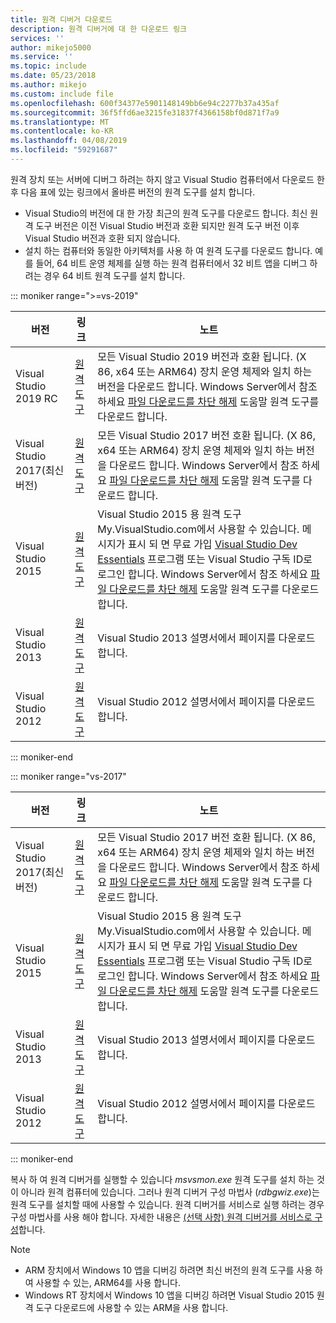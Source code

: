 ```yaml
---
title: 원격 디버거 다운로드
description: 원격 디버거에 대 한 다운로드 링크
services: ''
author: mikejo5000
ms.service: ''
ms.topic: include
ms.date: 05/23/2018
ms.author: mikejo
ms.custom: include file
ms.openlocfilehash: 600f34377e5901148149bb6e94c2277b37a435af
ms.sourcegitcommit: 36f5ffd6ae3215fe31837f4366158bf0d871f7a9
ms.translationtype: MT
ms.contentlocale: ko-KR
ms.lasthandoff: 04/08/2019
ms.locfileid: "59291687"
---
```

원격 장치 또는 서버에 디버그 하려는 하지 않고 Visual Studio 컴퓨터에서 다운로드 한 후 다음 표에 있는 링크에서 올바른 버전의 원격 도구를 설치 합니다.

- Visual Studio의 버전에 대 한 가장 최근의 원격 도구를 다운로드 합니다. 최신 원격 도구 버전은 이전 Visual Studio 버전과 호환 되지만 원격 도구 버전 이후 Visual Studio 버전과 호환 되지 않습니다.
- 설치 하는 컴퓨터와 동일한 아키텍처를 사용 하 여 원격 도구를 다운로드 합니다. 예를 들어, 64 비트 운영 체제를 실행 하는 원격 컴퓨터에서 32 비트 앱을 디버그 하려는 경우 64 비트 원격 도구를 설치 합니다.

::: moniker range=">=vs-2019"

|버전|링크|노트|
|-|-|-|
|Visual Studio 2019 RC|[원격 도구](https://visualstudio.microsoft.com/downloads/?q=remote+tools#remote-tools-for-visual-studio-2019)|모든 Visual Studio 2019 버전과 호환 됩니다. (X 86, x64 또는 ARM64) 장치 운영 체제와 일치 하는 버전을 다운로드 합니다. Windows Server에서 참조 하세요 [파일 다운로드를 차단 해제](../../debugger/remote-debugging-unblock-file-download.md) 도움말 원격 도구를 다운로드 합니다.|
|Visual Studio 2017(최신 버전)|[원격 도구](https://my.visualstudio.com/Downloads?q=remote%20tools%20visual%20studio%202017)|모든 Visual Studio 2017 버전 호환 됩니다. (X 86, x64 또는 ARM64) 장치 운영 체제와 일치 하는 버전을 다운로드 합니다. Windows Server에서 참조 하세요 [파일 다운로드를 차단 해제](../../debugger/remote-debugging-unblock-file-download.md) 도움말 원격 도구를 다운로드 합니다.|
|Visual Studio 2015|[원격 도구](https://my.visualstudio.com/Downloads?q=remote%20tools%20visual%20studio%202015)|Visual Studio 2015 용 원격 도구 My.VisualStudio.com에서 사용할 수 있습니다. 메시지가 표시 되 면 무료 가입 [Visual Studio Dev Essentials](https://visualstudio.microsoft.com/dev-essentials/) 프로그램 또는 Visual Studio 구독 ID로 로그인 합니다. Windows Server에서 참조 하세요 [파일 다운로드를 차단 해제](../../debugger/remote-debugging-unblock-file-download.md) 도움말 원격 도구를 다운로드 합니다.|
|Visual Studio 2013|[원격 도구](/previous-versions/visualstudio/visual-studio-2013/bt727f1t(v=vs.120)#installing-the-remote-tools)|Visual Studio 2013 설명서에서 페이지를 다운로드 합니다.|
|Visual Studio 2012|[원격 도구](/previous-versions/visualstudio/visual-studio-2012/bt727f1t(v=vs.110)#installing-the-remote-tools)|Visual Studio 2012 설명서에서 페이지를 다운로드 합니다.|

::: moniker-end

::: moniker range="vs-2017"

|버전|링크|노트|
|-|-|-|
|Visual Studio 2017(최신 버전)|[원격 도구](https://my.visualstudio.com/Downloads?q=remote%20tools%20visual%20studio%202017)|모든 Visual Studio 2017 버전 호환 됩니다. (X 86, x64 또는 ARM64) 장치 운영 체제와 일치 하는 버전을 다운로드 합니다. Windows Server에서 참조 하세요 [파일 다운로드를 차단 해제](../../debugger/remote-debugging-unblock-file-download.md) 도움말 원격 도구를 다운로드 합니다.|
|Visual Studio 2015|[원격 도구](https://my.visualstudio.com/Downloads?q=remote%20tools%20visual%20studio%202015)|Visual Studio 2015 용 원격 도구 My.VisualStudio.com에서 사용할 수 있습니다. 메시지가 표시 되 면 무료 가입 [Visual Studio Dev Essentials](https://visualstudio.microsoft.com/dev-essentials/) 프로그램 또는 Visual Studio 구독 ID로 로그인 합니다. Windows Server에서 참조 하세요 [파일 다운로드를 차단 해제](../../debugger/remote-debugging-unblock-file-download.md) 도움말 원격 도구를 다운로드 합니다.|
|Visual Studio 2013|[원격 도구](/previous-versions/visualstudio/visual-studio-2013/bt727f1t(v=vs.120)#installing-the-remote-tools)|Visual Studio 2013 설명서에서 페이지를 다운로드 합니다.|
|Visual Studio 2012|[원격 도구](/previous-versions/visualstudio/visual-studio-2012/bt727f1t(v=vs.110)#installing-the-remote-tools)|Visual Studio 2012 설명서에서 페이지를 다운로드 합니다.|

::: moniker-end

복사 하 여 원격 디버거를 실행할 수 있습니다 *msvsmon.exe* 원격 도구를 설치 하는 것이 아니라 원격 컴퓨터에 있습니다. 그러나 원격 디버거 구성 마법사 (*rdbgwiz.exe*)는 원격 도구를 설치할 때에 사용할 수 있습니다. 원격 디버거를 서비스로 실행 하려는 경우 구성 마법사를 사용 해야 합니다. 자세한 내용은 [(선택 사항) 원격 디버거를 서비스로 구성](../../debugger/remote-debugging.md#bkmk_configureService)합니다.

>[!NOTE]
>- ARM 장치에서 Windows 10 앱을 디버깅 하려면 최신 버전의 원격 도구를 사용 하 여 사용할 수 있는, ARM64를 사용 합니다.
>- Windows RT 장치에서 Windows 10 앱을 디버깅 하려면 Visual Studio 2015 원격 도구 다운로드에 사용할 수 있는 ARM을 사용 합니다.
